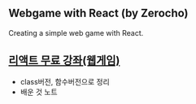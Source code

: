 ## Webgame with React (by Zerocho)
Creating a simple web game with React.  

[리액트 무료 강좌(웹게임)](https://youtu.be/aYwSrzeyUOk)
---
- class버전, 함수버전으로 정리
- 배운 것 노트